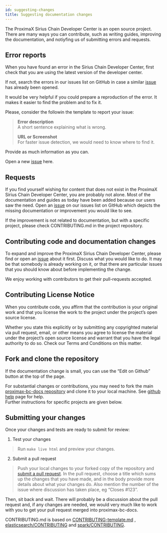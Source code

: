```yaml
---
id: suggesting-changes
title: Suggesting documentation changes
---
```

The ProximaX Sirius Chain Developer Center is an open source project. There are many ways you can contribute, such as  writing guides, improving the documentation, and notiyfing us of submitting errors and requests.

## Error reports

When you have found an error in the Sirius Chain Developer Center, first check that you are using the latest version of the developer center.

 If not, search the errors in our issues list on GitHub in case a similar [issue](https://github.com/proximax-storage/proximax-bc-docs/issues) has already been opened.

It would be very helpful if you could prepare a reproduction of the error. It makes it easier to find the problem and to fix it.

Please, consider the followin the template to report your issue:

>  **Error description** <br>
> A short sentence explaining what is wrong.<br>
>
> **URL or Screenshot** <br>
> For faster issue detection, we would need to know where to find it.

Provide as much information as you can.

Open a new [issue](https://github.com/proximax-storage/proximax-bc-docs/issues) here.

## Requests

If you find yourself wishing for content that does not exist in the ProximaX Sirius Chain Developer Center, you are probably not alone. Most of the documentation and guides as today have been added because our users saw the need. Open an [issue](https://github.com/proximax-storage/proximax-bc-docs/issues) on our issues list on GitHub which depicts the missing documentation or improvement you would like to see.

If the improvement is not related to documentation, but with a specific project, please check CONTRIBUTING.md in the project repository.

## Contributing code and documentation changes

To expand and improve the ProximaX Sirius Chain Developer Center, please find or open an [issue](https://github.com/proximax-storage/proximax-bc-docs/issues) about it first. Discuss what you would like to do. It may be that somebody is already working on it, or that there are particular issues that you should know about before implementing the change.

We enjoy working with contributors to get their pull-requests accepted.

## Contributing License Notice

When you contribute code, you affirm that the contribution is your original work and that you license the work to the project under the project’s open source license.

Whether you state this explicitly or by submitting any copyrighted material via pull request, email, or other means you agree to license the material under the project’s open source license and warrant that you have the legal authority to do so. Check our Terms and Conditions on this matter. 

## Fork and clone the repository

If the documentation change is small, you can use the “Edit on Github” button at the top of the page.

For substantial changes or contributions, you may need to fork the main [proximax-bc-docs repository](https://github.com/proximax-storage/proximax-bc-docs/) and clone it to your local machine. See [github help](https://help.github.com/articles/fork-a-repo/) page for help.
<br>
Further instructions for specific projects are given below.
<br>
## Submitting your changes

Once your changes and tests are ready to submit for review:

1. Test your changes

 > Run `make live html` and preview your changes.

2. Submit a pull request

  >  Push your local changes to your forked copy of the repository and [submit a pull request](https://help.github.com/articles/about-pull-requests/). In the pull request, choose a title which sums up the changes that you have made, and in the body provide more details about what your changes do. Also mention the number of the issue where discussion has taken place, eg “Closes #123”.

Then, sit back and wait. There will probably be a discussion about the pull request and, if any changes are needed, we would very much like to work with you to get your pull request merged into proximax-bc-docs.

CONTRIBUTING.md is based on [CONTRIBUTING-template.md](https://github.com/nayafia/contributing-template/blob/master/CONTRIBUTING-template.md) , [elasticsearch/CONTRIBUTING](https://github.com/elastic/elasticsearch/blob/master/CONTRIBUTING.md) and [spark/CONTRIBUTING](https://github.com/apache/spark/blob/master/CONTRIBUTING.md).
